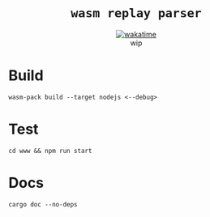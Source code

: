 <div align="center">
 <h1><code>wasm replay parser</code></h1>
 <a href="https://wakatime.com/badge/user/8618af0f-2922-48fc-a975-d1faa417e6eb/project/5163423f-bfbe-4eac-bae6-5aab6c1ce9bf"><img src="https://wakatime.com/badge/user/8618af0f-2922-48fc-a975-d1faa417e6eb/project/5163423f-bfbe-4eac-bae6-5aab6c1ce9bf.svg" alt="wakatime"></a><br>
wip
</div>

# Build
`wasm-pack build --target nodejs <--debug>`

# Test
`cd www && npm run start`

# Docs
`cargo doc --no-deps`
